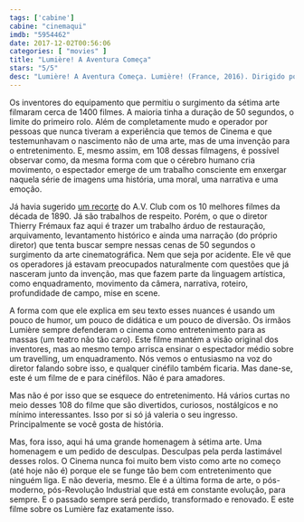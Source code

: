 ```yaml
---
tags: ['cabine']
cabine: "cinemaqui"
imdb: "5954462"
date: 2017-12-02T00:56:06
categories: [ "movies" ]
title: "Lumière! A Aventura Começa"
stars: "5/5"
desc: "Lumière! A Aventura Começa. Lumière! (France, 2016). Dirigido por Thierry Frémaux. Escrito por Thierry Frémaux. Com Thierry Frémaux (Narrator), Martin Scorsese (Himself), François Clerc (The Gardener), Benoît Duval (The Boy), Leopoldo Fregoli (Himself), Loie Fuller (Herself), Madeleine Koehler (Herself), Mrs. Auguste Lumiere (Herself), Andrée Lumière (Himself)."
---
```

Os inventores do equipamento que permitiu o surgimento da sétima arte filmaram cerca de 1400 filmes. A maioria tinha a duração de 50 segundos, o limite do primeiro rolo. Além de completamente mudo e operador por pessoas que nunca tiveram a experiência que temos de Cinema e que testemunhavam o nascimento não de uma arte, mas de uma invenção para o entretenimento. E, mesmo assim, em 108 dessas filmagens, é possível observar como, da mesma forma com que o cérebro humano cria movimento, o espectador emerge de um trabalho consciente em enxergar naquela série de imagens uma história, uma moral, uma narrativa e uma emoção.

Já havia sugerido [um recorte](/os-10-melhores-filmes-dos-anos-90-1890/) do A.V. Club com os 10 melhores filmes da década de 1890. Já são trabalhos de respeito. Porém, o que o diretor Thierry Frémaux faz aqui é trazer um trabalho árduo de restauração, arquivamento, levantamento histórico e ainda uma narração (do próprio diretor) que tenta buscar sempre nessas cenas de 50 segundos o surgimento da arte cinematográfica. Nem que seja por acidente. Ele vê que os operadores já estavam preocupados naturalmente com questões que já nasceram junto da invenção, mas que fazem parte da linguagem artística, como enquadramento, movimento da câmera, narrativa, roteiro, profundidade de campo, mise en scene.

A forma com que ele explica em seu texto esses nuances é usando um pouco de humor, um pouco de didática e um pouco de diversão. Os irmãos Lumière sempre defenderam o cinema como entretenimento para as massas (um teatro não tão caro). Este filme mantém a visão original dos inventores, mas ao mesmo tempo arrisca ensinar o espectador médio sobre um travelling, um enquadramento. Nós vemos o entusiasmo na voz do diretor falando sobre isso, e qualquer cinéfilo também ficaria. Mas dane-se, este é um filme de e para cinéfilos. Não é para amadores.

Mas não é por isso que se esquece do entretenimento. Há vários curtas no meio desses 108 do filme que são divertidos, curiosos, nostálgicos e no mínimo interessantes. Isso por si só já valeria o seu ingresso. Principalmente se você gosta de história.

Mas, fora isso, aqui há uma grande homenagem à sétima arte. Uma homenagem e um pedido de desculpas. Desculpas pela perda lastimável desses rolos. O Cinema nunca foi muito bem visto como arte no começo (até hoje não é) porque ele se funge tão bem com entretenimento que ninguém liga. E não deveria, mesmo. Ele é a última forma de arte, o pós-moderno, pós-Revolução Industrial que está em constante evolução, para sempre. E o passado sempre será perdido, transformado e renovado. E este filme sobre os Lumière faz exatamente isso.
